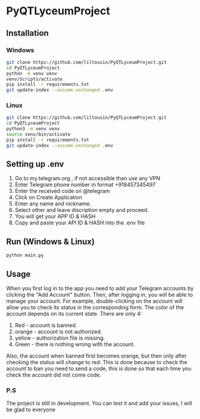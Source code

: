 # PyQTLyceumProject

## Installation
### Windows
```bash
git clone https://github.com/liltousin/PyQTLyceumProject.git
cd PyQTLyceumProject
python -m venv venv
venv/Scripts/activate
pip install -r requirements.txt
git update-index --assume-unchanged .env
```
### Linux 
```bash
git clone https://github.com/liltousin/PyQTLyceumProject.git
cd PyQTLyceumProject
python3 -m venv venv
source venv/bin/activate
pip install -r requirements.txt
git update-index --assume-unchanged .env
```
## Setting up .env
1. Go to my.telegram.org , if not accessible than use any VPN
2. Enter Telegram phone number in format +918457345497
3. Enter the received code on @telegram
4. Click on Create Application
5. Enter any name and nickname.
6. Select other and leave discription empty and proceed.
7. You will get your APP ID & HASH
9. Сopy and paste your API ID & HASH into the .env file

## Run (Windows & Linux)
```bash
python main.py
```

## Usage
When you first log in to the app you need to add your Telegram accounts by clicking the "Add Account" button. Then, after logging in, you will be able to manage your account. For example, double-clicking on the account will allow you to check its status in the corresponding form. The color of the account depends on its current state. There are only 4:
1. Red - account is banned.
2. orange - account is not authorized.
3. yellow - authorization file is missing.
4. Green - there is nothing wrong with the account.

Also, the account when banned first becomes orange, but then only after checking the status will change to red. This is done because to check the account to ban you need to send a code, this is done so that each time you check the account did not come code.

### P.S
The project is still in development. You can test it and add your issues, I will be glad to everyone
